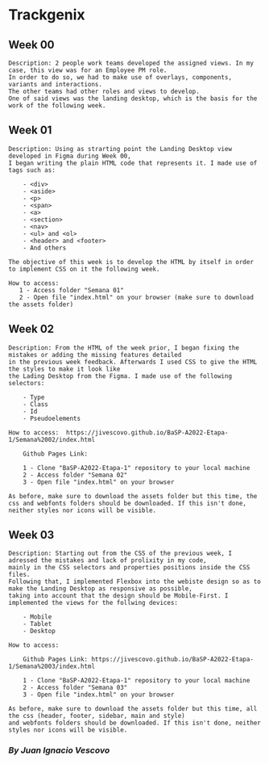 # Trackgenix

## Week 00
    Description: 2 people work teams developed the assigned views. In my case, this view was for an Employee PM role.
    In order to do so, we had to make use of overlays, components, variants and interactions.
    The other teams had other roles and views to develop. 
    One of said views was the landing desktop, which is the basis for the work of the following week.

## Week 01
    Description: Using as strarting point the Landing Desktop view developed in Figma during Week 00,
    I began writing the plain HTML code that represents it. I made use of tags such as:

        - <div>
        - <aside>
        - <p>
        - <span>
        - <a>
        - <section>
        - <nav>
        - <ul> and <ol>
        - <header> and <footer>
        - And others

    The objective of this week is to develop the HTML by itself in order to implement CSS on it the following week.

    How to access:
       1 - Access folder "Semana 01"
       2 - Open file "index.html" on your browser (make sure to download the assets folder)

## Week 02
    Description: From the HTML of the week prior, I began fixing the mistakes or adding the missing features detailed
    in the previous week feedback. Afterwards I used CSS to give the HTML the styles to make it look like 
    the Lading Desktop from the Figma. I made use of the following selectors:

        - Type
        - Class
        - Id
        - Pseudoelements

    How to access:  https://jivescovo.github.io/BaSP-A2022-Etapa-1/Semana%2002/index.html

        Github Pages Link: 

        1 - Clone "BaSP-A2022-Etapa-1" repository to your local machine
        2 - Access folder "Semana 02"
        3 - Open file "index.html" on your browser
            
    As before, make sure to download the assets folder but this time, the css and webfonts folders should be downloaded. If this isn't done, neither styles nor icons will be visible.

## Week 03
    Description: Starting out from the CSS of the previous week, I adressed the mistakes and lack of prolixity in my code,
    mainly in the CSS selectors and properties positions inside the CSS files. 
    Following that, I implemented Flexbox into the webiste design so as to make the Landing Desktop as responsive as possible,
    taking into account that the design should be Mobile-First. I implemented the views for the follwing devices:

        - Mobile
        - Tablet
        - Desktop

    How to access:

        Github Pages Link: https://jivescovo.github.io/BaSP-A2022-Etapa-1/Semana%2003/index.html

        1 - Clone "BaSP-A2022-Etapa-1" repository to your local machine
        2 - Access folder "Semana 03"
        3 - Open file "index.html" on your browser

    As before, make sure to download the assets folder but this time, all the css (header, footer, sidebar, main and style)
    and webfonts folders should be downloaded. If this isn't done, neither styles nor icons will be visible.

### _By Juan Ignacio Vescovo_
